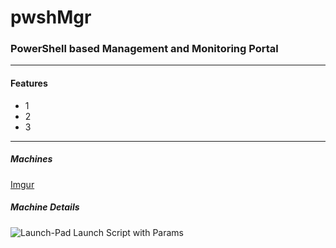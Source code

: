 # pwshMgr

### PowerShell based Management and Monitoring Portal
--------------
#### Features
* 1
* 2
* 3

--------------
##### Machines
[Imgur](https://i.imgur.com/Jh78TFs.png)

##### Machine Details
![Launch-Pad Launch Script with Params](http://i.imgur.com/9GwPf3m.png)